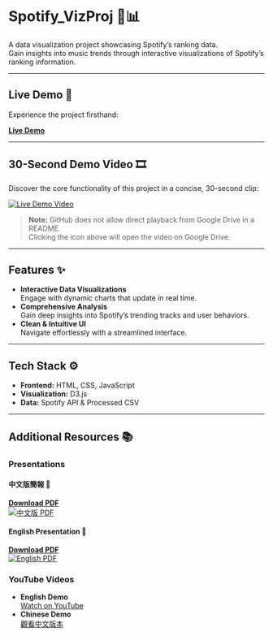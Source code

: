# Spotify_VizProj 🎵📊

A data visualization project showcasing Spotify’s ranking data.  
Gain insights into music trends through interactive visualizations of Spotify’s ranking information.  

---

## Live Demo 🚀
Experience the project firsthand:

**[Live Demo](https://ziyon17.github.io/Spotify_VizProj/)**  

---

## 30-Second Demo Video 🎞️
Discover the core functionality of this project in a concise, 30-second clip:

[![Live Demo Video](https://img.icons8.com/ios-filled/50/000000/video.png)](https://drive.google.com/file/d/1FbGB4eB7NVzlhL5VcCtTpD6Wy42pgxHt/view)

> **Note:** GitHub does not allow direct playback from Google Drive in a README.  
> Clicking the icon above will open the video on Google Drive.  

---

## Features ✨
- **Interactive Data Visualizations**  
  Engage with dynamic charts that update in real time.
- **Comprehensive Analysis**  
  Gain deep insights into Spotify’s trending tracks and user behaviors.
- **Clean & Intuitive UI**  
  Navigate effortlessly with a streamlined interface.

---

## Tech Stack ⚙️
- **Frontend:** HTML, CSS, JavaScript  
- **Visualization:** D3.js  
- **Data:** Spotify API & Processed CSV  

---

## Additional Resources 📚

### Presentations
#### 中文版簡報 📄
[**Download PDF**](https://drive.google.com/file/d/168TmkqmqonxuZSOx5w-0COm79wWERa08/view?usp=drive_link)  
[![中文版 PDF](https://img.icons8.com/ios-filled/50/000000/pdf.png)](https://drive.google.com/file/d/168TmkqmqonxuZSOx5w-0COm79wWERa08/view?usp=drive_link)

#### English Presentation 📄
[**Download PDF**](https://drive.google.com/file/d/120R3sGlhq17cBlKdYgL6-OztEIs0x6VD/view?usp=drive_link)  
[![English PDF](https://img.icons8.com/ios-filled/50/000000/pdf.png)](https://drive.google.com/file/d/120R3sGlhq17cBlKdYgL6-OztEIs0x6VD/view?usp=drive_link)

### YouTube Videos
- **English Demo**  
  [Watch on YouTube](https://youtu.be/ow8XjdUg9ps)
- **Chinese Demo**  
  [觀看中文版本](https://youtu.be/iLQb6wLOlJo)
